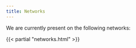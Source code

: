 ```yaml
---
title: Networks
---
```

We are currently present on the following networks:

{{< partial "networks.html" >}}
